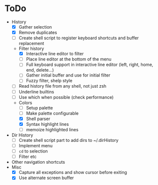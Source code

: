 # ToDo

- History
  - [x] Gather selection
  - [x] Remove duplicates
  - [ ] Create shell script to register keyboard shortcuts and buffer
        replacement
  - Filter history
    - [x] Interactive line editor to filter
    - [ ] Place line editor at the bottom of the menu
    - [ ] Full keyboard support in interactive line editor (left, right, home,
          end, delete...)
    - [ ] Gather initial buffer and use for initial filter
    - [ ] Fuzzy filter, shelp style
  - [ ] Read history file from any shell, not just zsh
  - [ ] Underline builtins
  - [ ] Use which when possible (check performance)
  - Colors
    - [ ] Setup palette
    - [ ] Make palette configurable
    - [x] Shell parser
    - [x] Syntax highlight lines
    - [ ] memoize highlighted lines
- Dir History
  - [ ] Create shell script part to add dirs to ~/.dirHistory
  - [ ] Implement menu
  - [ ] `cd` to selection
  - [ ] Filter etc
- Other navigation shortcuts
- Misc
  - [x] Capture all exceptions and show cursor before exiting
  - [x] Use alternate screen buffer

